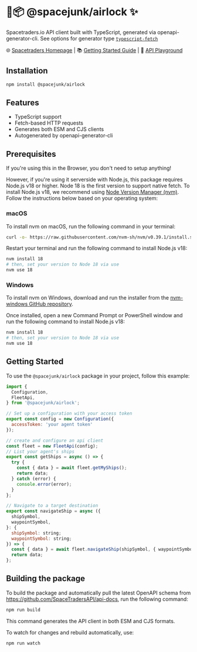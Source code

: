 # 🚀📦 @spacejunk/airlock ✨

Spacetraders.io API client built with TypeScript, generated via openapi-generator-cli. See options for generator type [`typescript-fetch`](https://github.com/OpenAPITools/openapi-generator/blob/master/docs/generators/typescript-fetch.md)

🌐 [Spacetraders Homepage](https://spacetraders.io/) | 📚 [Getting Started Guide](https://docs.spacetraders.io/) | 🔧 [API Playground](https://spacetraders.stoplight.io/docs/spacetraders/8e768e6831f6c-getting-started)

## Installation

```sh
npm install @spacejunk/airlock
```

## Features

- TypeScript support
- Fetch-based HTTP requests
- Generates both ESM and CJS clients
- Autogenerated by openapi-generator-cli


## Prerequisites

If you're using this in the Browser, you don't need to setup anything!

However, if you're using it serverside with Node.js, this package requires Node.js v18 or higher. Node 18 is the first version to support native fetch. To install Node.js v18, we recommend using [Node Version Manager (nvm)](https://github.com/nvm-sh/nvm). Follow the instructions below based on your operating system:

### macOS

To install nvm on macOS, run the following command in your terminal:

```sh
curl -o- https://raw.githubusercontent.com/nvm-sh/nvm/v0.39.1/install.sh | bash
```

Restart your terminal and run the following command to install Node.js v18:

```sh
nvm install 18
# then, set your version to Node 18 via use
nvm use 18
```

### Windows

To install nvm on Windows, download and run the installer from the [nvm-windows GitHub repository](https://github.com/coreybutler/nvm-windows/releases).

Once installed, open a new Command Prompt or PowerShell window and run the following command to install Node.js v18:

```sh
nvm install 18
# then, set your version to Node 18 via use
nvm use 18
```
## Getting Started

To use the `@spacejunk/airlock` package in your project, follow this example:

```javascript
import {
  Configuration,
  FleetApi,
} from '@spacejunk/airlock';

// Set up a configuration with your access token
export const config = new Configuration({
  accessToken: 'your agent token'
});

// create and configure an api client
const fleet = new FleetApi(config);
// List your agent's ships
export const getShips = async () => {
  try {
    const { data } = await fleet.getMyShips();
    return data;
  } catch (error) {
    console.error(error);
  }
};

// Navigate to a target destination
export const navigateShip = async ({
  shipSymbol,
  waypointSymbol,
}: {
  shipSymbol: string;
  waypointSymbol: string;
}) => {
  const { data } = await fleet.navigateShip(shipSymbol, { waypointSymbol });
  return data;
};
```

## Building the package

To build the package and automatically pull the latest OpenAPI schema from https://github.com/SpaceTradersAPI/api-docs, run the following command:

```sh
npm run build
```

This command generates the API client in both ESM and CJS formats.

To watch for changes and rebuild automatically, use:

```sh
npm run watch
```
